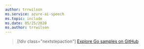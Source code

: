 ```yaml
---
author: trrwilson
ms.service: azure-ai-speech
ms.topic: include
ms.date: 05/25/2020
ms.author: trrwilson
---
```


> [!div class="nextstepaction"]
> [Explore Go samples on GitHub](https://github.com/microsoft/cognitive-services-speech-sdk-go/tree/master/samples)
